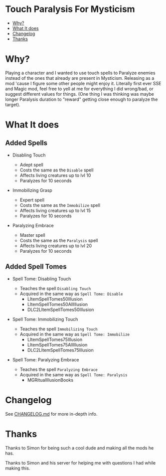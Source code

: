 # Touch Paralysis For Mysticism

<!-- TOC -->

- [Why?](#why)
- [What It does](#what-it-does)
- [Changelog](#changelog)
- [Thanks](#thanks)

<!-- /TOC -->
# Why? 

Playing a character and I wanted to use touch spells to Paralyze enemies instead of the ones that already are present in Mysticism. Releasing as a mod 'cause I figure some other people might enjoy it. Literally first ever SSE and Magic mod, feel free to yell at me for everything I did wrong/bad, or suggest different values for things. (One thing I was thinking was maybe longer Paralysis duration to "reward" getting close enough to paralyze the target).

# What It does

## Added Spells

- Disabling Touch
	- Adept spell
	- Costs the same as the `Disable` spell
	- Affects living creatures up to lvl 10
	- Paralyzes for 10 seconds

- Immobilizing Grasp
	- Expert spell
	- Costs the same as the `Immobilize` spell
	- Affects living creatures up to lvl 15
	- Paralyzes for 10 seconds

- Paralyzing Embrace
	- Master spell
	- Costs the same as the `Paralysis` spell
	- Affects living creatures up to lvl 20
	- Paralyzes for 10 seconds

## Added Spell Tomes

- Spell Tome: Disabling Touch
	- Teaches the spell `Disabling Touch`
	- Acquired in the same way as `Spell Tome: Disable`
		- LItemSpellTomes50Illusion
		- LItemSpellTomes50AllIllusion
		- DLC2LItemSpellTomes50Illusion

- Spell Tome: Immobilizing Touch
	- Teaches the spell `Immobilizing Touch`
	- Acquired in the same way as `Spell Tome: Immobilize`
		- LItemSpellTomes75Illusion
		- LItemSpellTomes75AllIllusion
		- DLC2LItemSpellTomes75Illusion

- Spell Tome: Paralyzing Embrace
	- Teaches the spell `Paralyzing Embrace`
	- Acquired in the same way as `Spell Tome: Paralysis`
		- MGRitualIllusionBooks

# Changelog

See [CHANGELOG.md](https://github.com/phinocio/touch-paralysis-for-mysticism/blob/master/CHANGELOG.md) for more in-depth info.

# Thanks

Thanks to Simon for being such a cool dude and making all the mods he has.

Thanks to Simon and his server for helping me with questions I had while making this.